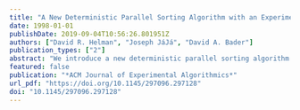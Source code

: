 ```yaml
---
title: "A New Deterministic Parallel Sorting Algorithm with an Experimental Evaluation"
date: 1998-01-01
publishDate: 2019-09-04T10:56:26.801951Z
authors: ["David R. Helman", "Joseph JáJá", "David A. Bader"]
publication_types: ["2"]
abstract: "We introduce a new deterministic parallel sorting algorithm for distributed memory machines based on the regular sampling approach. The algorithm uses only two rounds of regular all-to-all personalized communication in a scheme that yields very good load balancing with virtually no overhead. Moreover, unlike previous variations, our algorithm efficiently handles the presence of duplicate values without the overhead of tagging each element with a unique identifier. This algorithm was implemented in SPLIT-C and run on a variety of platforms, including the Thinking Machines CM-5, the IBM SP-2-WN, and the Cray Research T3D. We ran our code using widely different benchmarks to examine the dependence of our algorithm on the input distribution. Our experimental results illustrate the efficiency and scalability of our algorithm across different platforms. In fact, the performance compares closely to that of our random sample sort algorithm, which seems to outperform all similar algorithms known to the authors on these platforms. Together, their performance is nearly invariant over the set of input distributions, unlike previous efficient algorithms. However, unlike our randomized sorting algorithm, the performance and memory requirements of our regular sorting algorithm can be deterministically guaranteed."
featured: false
publication: "*ACM Journal of Experimental Algorithmics*"
url_pdf: "https://doi.org/10.1145/297096.297128"
doi: "10.1145/297096.297128"
---
```


